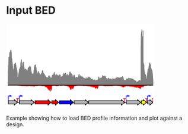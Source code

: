 # Input BED

<img src="input_bed.png" width="400px"/>

Example showing how to load BED profile information and plot against a design.
